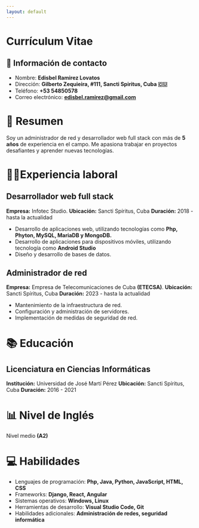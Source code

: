 ```yaml
---
layout: default
---
```


# Currículum Vitae

## 🪪 Información de contacto
- Nombre: **Edisbel Ramirez Lovatos**
- Dirección: **Gilberto Zequieira, #111, Sancti Spiritus, Cuba 🇨🇺**
- Teléfono: **+53 54850578**
- Correo electrónico: **edisbel.ramirez@gmail.com**

# 📝 Resumen
Soy un administrador de red y desarrollador web full stack con más de **5 años** de experiencia en el campo. Me apasiona trabajar en proyectos desafiantes y aprender nuevas tecnologías.

# 🧑‍💻Experiencia laboral
## Desarrollador web full stack
**Empresa:** Infotec Studio.
**Ubicación:** Sancti Spíritus, Cuba
**Duración:** 2018 - hasta la actualidad
- Desarrollo de aplicaciones web, utilizando tecnologías como **Php, Phyton, MySQL, MariaDB y MongoDB.**
- Desarrollo de aplicaciones para dispositivos móviles, utilizando tecnología como **Android Studio** 
- Diseño y desarrollo de bases de datos.

## Administrador de red
**Empresa:** Empresa de Telecomunicaciones de Cuba **(ETECSA)**.
**Ubicación:** Sancti Spíritus, Cuba
**Duración:** 2023 - hasta la actualidad 
- Mantenimiento de la infraestructura de red.
- Configuración y administración de servidores.
- Implementación de medidas de seguridad de red.

# 📚 Educación
## Licenciatura en Ciencias Informáticas
**Institución:** Universidad de José Martí Pérez 
**Ubicación:** Sancti Spíritus, Cuba
**Duración:** 2016 - 2021

# 📊 Nivel de Inglés
Nivel medio **(A2)**

# 💻 Habilidades
- Lenguajes de programación: **Php, Java, Python, JavaScript, HTML, CSS**
- Frameworks: **Django, React, Angular**
- Sistemas operativos: **Windows, Linux**
- Herramientas de desarrollo: **Visual Studio Code, Git**
- Habilidades adicionales: **Administración de redes, seguridad informática**
